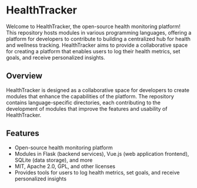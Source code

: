 # HealthTracker

Welcome to HealthTracker, the open-source health monitoring platform! This repository hosts modules in various programming languages, offering a platform for developers to contribute to building a centralized hub for health and wellness tracking. HealthTracker aims to provide a collaborative space for creating a platform that enables users to log their health metrics, set goals, and receive personalized insights.

## Overview

HealthTracker is designed as a collaborative space for developers to create modules that enhance the capabilities of the platform. The repository contains language-specific directories, each contributing to the development of modules that improve the features and usability of HealthTracker.

## Features

- Open-source health monitoring platform
- Modules in Flask (backend services), Vue.js (web application frontend), SQLite (data storage), and more
- MIT, Apache 2.0, GPL, and other licenses
- Provides tools for users to log health metrics, set goals, and receive personalized insights
